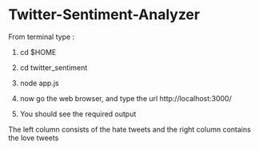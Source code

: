 # Twitter-Sentiment-Analyzer
From terminal type :

1) cd $HOME

2) cd twitter_sentiment

3) node app.js

4) now go the web browser, and type the url http://localhost:3000/

5) You should see the required output

The left column consists of the hate tweets and the right column contains the love tweets
